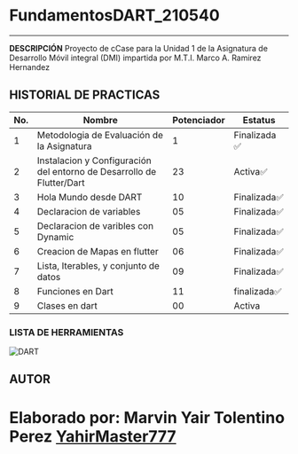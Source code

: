 # FundamentosDART_210540
----
**DESCRIPCIÓN**
Proyecto de cCase para la Unidad 1 de la Asignatura de Desarrollo Móvil integral (DMI) impartida por M.T.I. Marco A. Ramirez Hernandez

## HISTORIAL DE PRACTICAS
|No.|Nombre|Potenciador|Estatus|
|--|--|--|--|
|1|Metodologia de Evaluación de la Asignatura|1|Finalizada ✅|
|2|Instalacion y Configuración del entorno de Desarrollo de Flutter/Dart|23|Activa✅|
|3|Hola Mundo desde DART|10|Finalizada✅|
|4|Declaracion de variables|05|Finalizada✅|
|5|Declaracion de varibles con Dynamic|05|Finalizada✅|
|6|Creacion de Mapas en flutter|06|Finalizada✅|
|7|Lista, Iterables, y conjunto de datos|09|Finalizada✅|
|8|Funciones en Dart|11|finalizada✅|
|9|Clases en dart|00|Activa|

### LISTA DE HERRAMIENTAS
![DART](https://img.shields.io/badge/Dart-0175C2?style-for-the-badge&logo=dart&logoColor=white)

## AUTOR
Elaborado por: Marvin Yair Tolentino Perez [YahirMaster777](https://github.com/YahirMaster777)
=========
